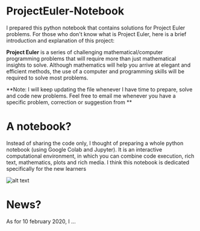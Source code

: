 # ProjectEuler-Notebook
I prepared this python notebook that contains solutions for Project Euler problems. For those who don't know what is Project Euler, here is a brief introduction and explanation of this project:

**Project Euler** is a series of challenging mathematical/computer programming problems that will require more than just mathematical insights to solve. Although mathematics will help you arrive at elegant and efficient methods, the use of a computer and programming skills will be required to solve most problems.

**Note: I will keep updating the file whenever I have time to prepare, solve and code new problems. Feel free to email me whenever you have a specific problem, correction or suggestion from **

# A notebook?
Instead of sharing the code only, I thought of preparing a whole python notebook (using Google Colab and Jupyter). It is an interactive computational environment, in which you can combine code execution, rich text, mathematics, plots and rich media. I think this notebook is dedicated specifically for the new learners 

![alt text](https://i.ibb.co/xM71L3k/Capture-d-e-cran-2020-02-10-a-21-34-13.png)


# News?

As for 10 february 2020, I ...
